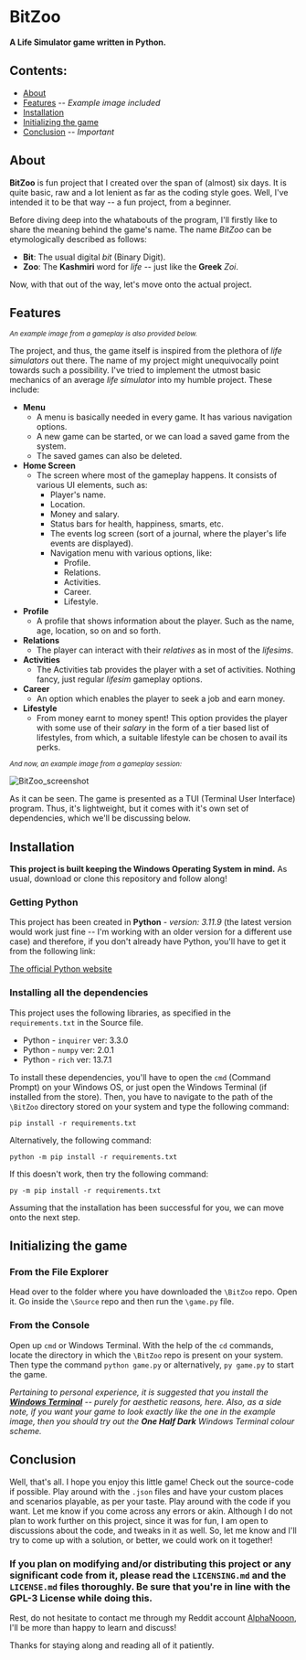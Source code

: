 # BitZoo
**A Life Simulator game written in Python.**

## Contents:
* [About](https://github.com/areebnaqash/BitZoo/edit/main/README.md/about)
* [Features](https://github.com/areebnaqash/BitZoo/edit/main/README.md/features) -- *Example image included*
* [Installation](https://github.com/areebnaqash/BitZoo/edit/main/README.md/installation)
* [Initializing the game](https://github.com/areebnaqash/BitZoo/edit/main/README.md/initializing-the-game)
* [Conclusion](https://github.com/areebnaqash/BitZoo/edit/main/README.md/conclusion) -- *Important*

## About
**BitZoo** is fun project that I created over the span of (almost) six days. It is quite basic, raw and a lot lenient as far as the coding style goes. Well, I've intended it to be that way -- a fun project, from a beginner.

Before diving deep into the whatabouts of the program, I'll firstly like to share the meaning behind the game's name.
The name *BitZoo* can be etymologically described as follows:
* **Bit**: The usual digital *bit* (Binary Digit).
* **Zoo**: The **Kashmiri** word for *life* -- just like the **Greek** *Zoi*.

Now, with that out of the way, let's move onto the actual project.

## Features
<sup>*An example image from a gameplay is also provided below.*</sup>

The project, and thus, the game itself is inspired from the plethora of *life simulators* out there. The name of my project might unequivocally point towards such a possibility. I've tried to implement the utmost basic mechanics of an average *life simulator* into my humble project. These include:
* **Menu**
	* A menu is basically needed in every game. It has various navigation options.
  * A new game can be started, or we can load a saved game from the system.
  * The saved games can also be deleted.
* **Home Screen**
  * The screen where most of the gameplay happens. It consists of various UI elements, such as:
    * Player's name.
    * Location.
    * Money and salary.
    * Status bars for health, happiness, smarts, etc.
    * The events log screen (sort of a journal, where the player's life events are displayed).
    * Navigation menu with various options, like:
      	* Profile.
      	* Relations.
      	* Activities.
      	* Career.
      	* Lifestyle.
* **Profile**
  * A profile that shows information about the player. Such as the name, age, location, so on and so forth.
* **Relations**
  * The player can interact with their *relatives* as in most of the *lifesims*.
* **Activities**
  * The Activities tab provides the player with a set of activities. Nothing fancy, just regular *lifesim* gameplay options.
* **Career**
  * An option which enables the player to seek a job and earn money.
* **Lifestyle**
  * From money earnt to money spent! This option provides the player with some use of their *salary* in the form of a tier based list of lifestyles, from which, a suitable lifestyle can be chosen to avail its perks.
 
<sub>*And now, an example image from a gameplay session:*</sub>

![BitZoo_screenshot](https://github.com/user-attachments/assets/177b79e3-a3df-4339-a223-da7dea79b6dd)

As it can be seen. The game is presented as a TUI (Terminal User Interface) program. Thus, it's lightweight, but it comes with it's own set of dependencies, which we'll be discussing below.

## Installation
**This project is built keeping the Windows Operating System in mind.**
As usual, download or clone this repository and follow along!
### Getting Python
This project has been created in **Python** - *version: 3.11.9* (the latest version would work just fine -- I'm working with an older version for a different use case) and therefore, if you don't already have Python, you'll have to get it from the following link:

[The official Python website](https://www.python.org/)

### Installing all the dependencies
This project uses the following libraries, as specified in the `requirements.txt` in the Source file.
* Python - `inquirer` ver: 3.3.0
*	Python - `numpy` ver: 2.0.1
*	Python - `rich` ver: 13.7.1

To install these dependencies, you'll have to open the `cmd` (Command Prompt) on your Windows OS, or just open the Windows Terminal (if installed from the store). Then, you have to navigate to the path of the `\BitZoo` directory stored on your system and type the following command:

`pip install -r requirements.txt`

Alternatively, the following command:

`python -m pip install -r requirements.txt`

If this doesn't work, then try the following command:

`py -m pip install -r requirements.txt`

Assuming that the installation has been successful for you, we can move onto the next step.

## Initializing the game
### From the File Explorer
Head over to the folder where you have downloaded the `\BitZoo` repo. Open it. Go inside the `\Source` repo and then run the `\game.py` file.

### From the Console
Open up `cmd` or Windows Terminal. With the help of the `cd` commands, locate the directory in which the `\BitZoo` repo is present on your system. Then type the command `python game.py` or alternatively, `py game.py` to start the game.

*Pertaining to personal experience, it is suggested that you install the [**Windows Terminal**](https://apps.microsoft.com/detail/9n0dx20hk701?hl=en-US&gl=US) -- purely for aesthetic reasons, here. Also, as a side note, if you want your game to look exactly like the one in the example image, then you should try out the **One Half Dark** Windows Terminal colour scheme.*

## Conclusion
Well, that's all. I hope you enjoy this little game! Check out the source-code if possible. Play around with the `.json` files and have your custom places and scenarios playable, as per your taste. Play around with the code if you want. Let me know if you come across any errors or akin. Although I do not plan to work further on this project, since it was for fun, I am open to discussions about the code, and tweaks in it as well. So, let me know and I'll try to come up with a solution, or better, we could work on it together!

### If you plan on modifying and/or distributing this project or any significant code from it, please read the `LICENSING.md` and the `LICENSE.md` files thoroughly. Be sure that you're in line with the GPL-3 License while doing this.

Rest, do not hesitate to contact me through my Reddit account [AlphaNooon](https://www.reddit.com/user/AlphaNooon/?utm_source=share&utm_medium=web3x&utm_name=web3xcss&utm_term=1&utm_content=share_button), I'll be more than happy to learn and discuss!

Thanks for staying along and reading all of it patiently.
